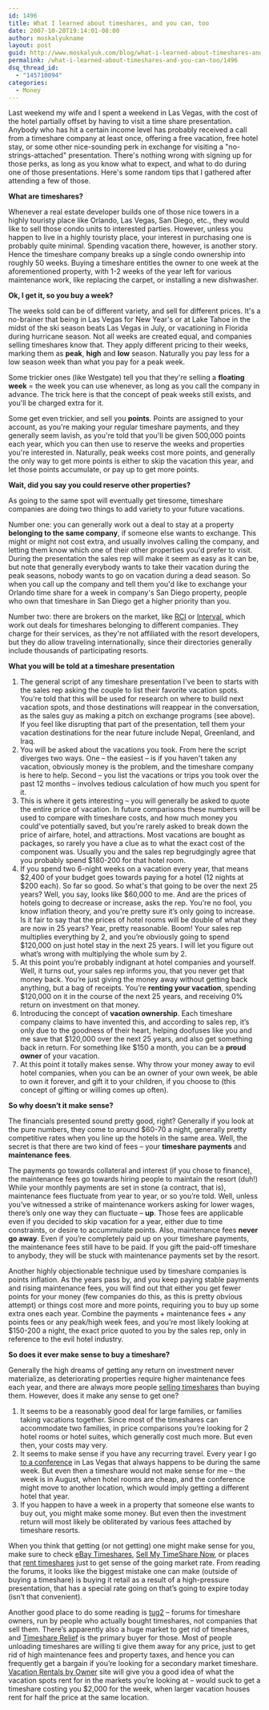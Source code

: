 ```yaml
---
id: 1496
title: What I learned about timeshares, and you can, too
date: 2007-10-20T19:14:01-08:00
author: moskalyukname
layout: post
guid: http://www.moskalyuk.com/blog/what-i-learned-about-timeshares-and-you-can-too/1496
permalink: /what-i-learned-about-timeshares-and-you-can-too/1496
dsq_thread_id:
  - "145710094"
categories:
  - Money
---
```

Last weekend my wife and I spent a weekend in Las Vegas, with the cost of the hotel partially offset by having to visit a time share presentation. Anybody who has hit a certain income level has probably received a call from a timeshare company at least once, offering a free vacation, free hotel stay, or some other nice-sounding perk in exchange for visiting a "no-strings-attached" presentation. There's nothing wrong with signing up for those perks, as long as you know what to expect, and what to do during one of those presentations. Here's some random tips that I gathered after attending a few of those.

**What are timeshares?** 

Whenever a real estate developer builds one of those nice towers in a highly touristy place like Orlando, Las Vegas, San Diego, etc., they would like to sell those condo units to interested parties. However, unless you happen to live in a highly touristy place, your interest in purchasing one is probably quite minimal. Spending vacation there, however, is another story. Hence the timeshare company breaks up a single condo ownership into roughly 50 weeks. Buying a timeshare entitles the owner to one week at the aforementioned property, with 1-2 weeks of the year left for various maintenance work, like replacing the carpet, or installing a new dishwasher.

**Ok, I get it, so you buy a week?**

The weeks sold can be of different variety, and sell for different prices. It's a no-brainer that being in Las Vegas for New Year's or at Lake Tahoe in the midst of the ski season beats Las Vegas in July, or vacationing in Florida during hurricane season. Not all weeks are created equal, and companies selling timeshares know that. They apply different pricing to their weeks, marking them as **peak**, **high** and **low** season. Naturally you pay less for a low season week than what you pay for a peak week.

Some trickier ones (like Westgate) tell you that they're selling a **floating week** = the week you can use whenever, as long as you call the company in advance. The trick here is that the concept of peak weeks still exists, and you'll be charged extra for it.

Some get even trickier, and sell you **points**. Points are assigned to your account, as you're making your regular timeshare payments, and they generally seem lavish, as you're told that you'll be given 500,000 points each year, which you can then use to reserve the weeks and properties you're interested in. Naturally, peak weeks cost more points, and generally the only way to get more points is either to skip the vacation this year, and let those points accumulate, or pay up to get more points.

**Wait, did you say you could reserve other properties?**

As going to the same spot will eventually get tiresome, timeshare companies are doing two things to add variety to your future vacations.

Number one: you can generally work out a deal to stay at a property **belonging to the same company**, if someone else wants to exchange. This might or might not cost extra, and usually involves calling the company, and letting them know which one of their other properties you'd prefer to visit. During the presentation the sales rep will make it seem as easy as it can be, but note that generally everybody wants to take their vacation during the peak seasons, nobody wants to go on vacation during a dead season. So when you call up the company and tell them you'd like to exchange your Orlando time share for a week in company's San Diego property, people who own that timeshare in San Diego get a higher priority than you.

Number two: there are brokers on the market, like [RCI](http://www.rci.com/) or [Interval](http://www.intervalworld.com/web/cs?a=5), which work out deals for timeshares belonging to different companies. They charge for their services, as they're not affiliated with the resort developers, but they do allow traveling internationally, since their directories generally include thousands of participating resorts.

**What you will be told at a timeshare presentation**

  1. The general script of any timeshare presentation I've been to starts with the sales rep asking the couple to list their favorite vacation spots. You're told that this will be used for research on where to build next vacation spots, and those destinations will reappear in the conversation, as the sales guy as making a pitch on exchange programs (see above). If you feel like disrupting that part of the presentation, tell them your vacation destinations for the near future include Nepal, Greenland, and Iraq.
  2. You will be asked about the vacations you took. From here the script diverges two ways. One &#8211; the easiest &#8211; is if you haven't taken any vacation, obviously money is the problem, and the timeshare company is here to help. Second &#8211; you list the vacations or trips you took over the past 12 months &#8211; involves tedious calculation of how much you spent for it.
  3. This is where it gets interesting &#8211; you will generally be asked to quote the entire price of vacation. In future comparisons these numbers will be used to compare with timeshare costs, and how much money you could've potentially saved, but you're rarely asked to break down the price of airfare, hotel, and attractions. Most vacations are bought as packages, so rarely you have a clue as to what the exact cost of the component was. Usually you and the sales rep begrudgingly agree that you probably spend $180-200 for that hotel room.
  4. If you spend two 6-night weeks on a vacation every year, that means $2,400 of your budget goes towards paying for a hotel (12 nights at $200 each). So far so good. So what's that going to be over the next 25 years? Well, you say, looks like $60,000 to me. And are the prices of hotels going to decrease or increase, asks the rep. You're no fool, you know inflation theory, and you're pretty sure it&#8217;s only going to increase. Is it fair to say that the prices of hotel rooms will be double of what they are now in 25 years? Year, pretty reasonable. Boom! Your sales rep multiplies everything by 2, and you&#8217;re obviously going to spend $120,000 on just hotel stay in the next 25 years. I will let you figure out what&#8217;s wrong with multiplying the whole sum by 2.
  5. At this point you&#8217;re probably indignant at hotel companies and yourself. Well, it turns out, your sales rep informs you, that you never get that money back. You&#8217;re just giving the money away without getting back anything, but a bag of receipts. You&#8217;re **renting your vacation**, spending $120,000 on it in the course of the next 25 years, and receiving 0% return on investment on that money.
  6. Introducing the concept of **vacation ownership**. Each timeshare company claims to have invented this, and according to sales rep, it&#8217;s only due to the goodness of their heart, helping doofuses like you and me save that $120,000 over the next 25 years, and also get something back in return. For something like $150 a month, you can be a **proud owner** of your vacation.
  7. At this point it totally makes sense. Why throw your money away to evil hotel companies, when you can be an owner of your own week, be able to own it forever, and gift it to your children, if you choose to (this concept of gifting or willing comes up often).

**So why doesn&#8217;t it make sense?**

The financials presented sound pretty good, right? Generally if you look at the pure numbers, they come to around $60-70 a night, generally pretty competitive rates when you line up the hotels in the same area. Well, the secret is that there are two kind of fees &#8211; your **timeshare payments** and **maintenance fees**.

The payments go towards collateral and interest (if you chose to finance), the maintenance fees go towards hiring people to maintain the resort (duh!) While your monthly payments are set in stone (a contract, that is), maintenance fees fluctuate from year to year, or so you&#8217;re told. Well, unless you&#8217;ve witnessed a strike of maintenance workers asking for lower wages, there&#8217;s only one way they can fluctuate &#8211; **up**. Those fees are applicable even if you decided to skip vacation for a year, either due to time constraints, or desire to accummulate points. Also, maintenance fees **never go away**. Even if you&#8217;re completely paid up on your timeshare payments, the maintenance fees still have to be paid. If you gift the paid-off timeshare to anybody, they will be stuck with maintenance payments set by the resort.

Another highly objectionable technique used by timeshare companies is points inflation. As the years pass by, and you keep paying stable payments and rising maintenance fees, you will find out that either you get fewer points for your money (few companies do this, as this is pretty obvious attempt) or things cost more and more points, requiring you to buy up some extra ones each year. Combine the payments + maintenance fees + any points fees or any peak/high week fees, and you&#8217;re most likely looking at $150-200 a night, the exact price quoted to you by the sales rep, only in reference to the evil hotel industry.

**So does it ever make sense to buy a timeshare?**

Generally the high dreams of getting any return on investment never materialize, as deteriorating properties require higher maintenance fees each year, and there are always more people [selling timeshares](http://www.sellmytimesharenow.com/searchsell.php) than buying them. However, does it make any sense to get one?

  1. It seems to be a reasonably good deal for large families, or families taking vacations together. Since most of the timeshares can accommodate two families, in price comparisons you&#8217;re looking for 2 hotel rooms or hotel suites, which generally cost much more. But even then, your costs may very.
  2. It seems to make sense if you have any recurring travel. Every year I go [to a conference](http://www.moskalyuk.com/blog/category/defcon) in Las Vegas that always happens to be during the same week. But even then a timeshare would not make sense for me &#8211; the week is in August, when hotel rooms are cheap, and the conference might move to another location, which would imply getting a different hotel that year.
  3. If you happen to have a week in a property that someone else wants to buy out, you might make some money. But even then the investment return will most likely be obliterated by various fees attached by timeshare resorts.

When you think that getting (or not getting) one might make sense for you, make sure to check [eBay Timeshares](http://realestate.listings.ebay.com/Timeshares-for-Sale_W0QQcatrefZC4QQfromZR10QQfsooZ1QQfsopZ1QQftrtZ1QQftrvZ1QQsabfmtsZ1QQsacatZ15897QQsaobfmtsZinsifQQsaprchiZQQsaprcloZQQsocmdZListingItemList), [Sell My TimeShare Now](http://www.sellmytimesharenow.com/), or places that [rent timeshares](http://www.myresortnetwork.com/) just to get sense of the going market rate. From reading the forums, it looks like the biggest mistake one can make (outside of buying a timeshare) is buying it retail as a result of a high-pressure presentation, that has a special rate going on that&#8217;s going to expire today (isn&#8217;t that convenient).

Another good place to do some reading is [tug2](http://www.tug2.net/) &#8211; forums for timeshare owners, run by people who actually bought timeshares, not companies that sell them. There&#8217;s apparently also a huge market to get rid of timeshares, and [Timeshare Relief](http://www.timesharerelief.com/) is the primary buyer for those. Most of people unloading timeshares are willing ti give them away for any price, just to get rid of high maintenance fees and property taxes, and hence you can frequently get a bargain if you&#8217;re looking for a secondary market timeshare. [Vacation Rentals by Owner](http://www.vrbo.com/) site will give you a good idea of what the vacation spots rent for in the markets you&#8217;re looking at &#8211; would suck to get a timeshare costing you $2,000 for the week, when larger vacation houses rent for half the price at the same location.
